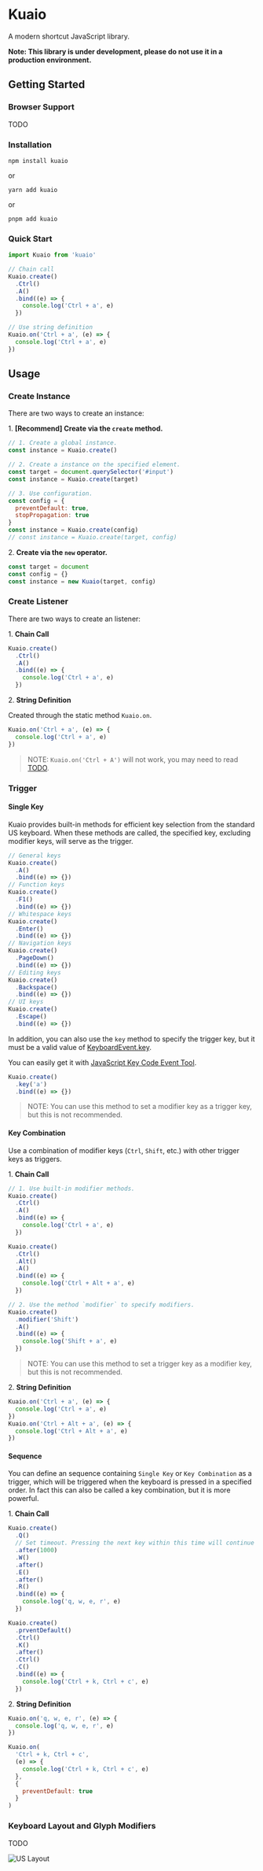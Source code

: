 # Kuaio

A modern shortcut JavaScript library.

**Note: This library is under development, please do not use it in a production environment.**

## Getting Started

### Browser Support

TODO

### Installation

```shell
npm install kuaio
```

or

```shell
yarn add kuaio
```

or

```shell
pnpm add kuaio
```

### Quick Start

```javascript
import Kuaio from 'kuaio'

// Chain call
Kuaio.create()
  .Ctrl()
  .A()
  .bind((e) => {
    console.log('Ctrl + a', e)
  })

// Use string definition
Kuaio.on('Ctrl + a', (e) => {
  console.log('Ctrl + a', e)
})
```

## Usage

### Create Instance

There are two ways to create an instance:

1\. **[Recommend] Create via the `create` method.**

```javascript
// 1. Create a global instance.
const instance = Kuaio.create()
```

```javascript
// 2. Create a instance on the specified element.
const target = document.querySelector('#input')
const instance = Kuaio.create(target)
```

```javascript
// 3. Use configuration.
const config = {
  preventDefault: true,
  stopPropagation: true
}
const instance = Kuaio.create(config)
// const instance = Kuaio.create(target, config)
```

2\. **Create via the `new` operator.**

```javascript
const target = document
const config = {}
const instance = new Kuaio(target, config)
```

### Create Listener

There are two ways to create an listener:

1\. **Chain Call**

```javascript
Kuaio.create()
  .Ctrl()
  .A()
  .bind((e) => {
    console.log('Ctrl + a', e)
  })
```

2\. **String Definition**

Created through the static method `Kuaio.on`.

```javascript
Kuaio.on('Ctrl + a', (e) => {
  console.log('Ctrl + a', e)
})
```

> NOTE: `Kuaio.on('Ctrl + A')` will not work, you may need to read [TODO](#TODO).

### Trigger

#### Single Key

Kuaio provides built-in methods for efficient key selection from the standard US keyboard. When these methods are called, the specified key, excluding modifier keys, will serve as the trigger.

```javascript
// General keys
Kuaio.create()
  .A()
  .bind((e) => {})
// Function keys
Kuaio.create()
  .F1()
  .bind((e) => {})
// Whitespace keys
Kuaio.create()
  .Enter()
  .bind((e) => {})
// Navigation keys
Kuaio.create()
  .PageDown()
  .bind((e) => {})
// Editing keys
Kuaio.create()
  .Backspace()
  .bind((e) => {})
// UI keys
Kuaio.create()
  .Escape()
  .bind((e) => {})
```

In addition, you can also use the `key` method to specify the trigger key, but it must be a valid value of [KeyboardEvent.key](https://developer.mozilla.org/en-US/docs/Web/API/KeyboardEvent/key).

You can easily get it with [JavaScript Key Code Event Tool](https://www.toptal.com/developers/keycode).

```javascript
Kuaio.create()
  .key('a')
  .bind((e) => {})
```

> NOTE: You can use this method to set a modifier key as a trigger key, but this is not recommended.

#### Key Combination

Use a combination of modifier keys (`Ctrl`, `Shift`, etc.) with other trigger keys as triggers.

1\. **Chain Call**

```javascript
// 1. Use built-in modifier methods.
Kuaio.create()
  .Ctrl()
  .A()
  .bind((e) => {
    console.log('Ctrl + a', e)
  })

Kuaio.create()
  .Ctrl()
  .Alt()
  .A()
  .bind((e) => {
    console.log('Ctrl + Alt + a', e)
  })
```

```javascript
// 2. Use the method `modifier` to specify modifiers.
Kuaio.create()
  .modifier('Shift')
  .A()
  .bind((e) => {
    console.log('Shift + a', e)
  })
```

> NOTE: You can use this method to set a trigger key as a modifier key, but this is not recommended.

2\. **String Definition**

```javascript
Kuaio.on('Ctrl + a', (e) => {
  console.log('Ctrl + a', e)
})
Kuaio.on('Ctrl + Alt + a', (e) => {
  console.log('Ctrl + Alt + a', e)
})
```

#### Sequence

You can define an sequence containing `Single Key` or `Key Combination` as a trigger, which will be triggered when the keyboard is pressed in a specified order. In fact this can also be called a key combination, but it is more powerful.

1\. **Chain Call**

```javascript
Kuaio.create()
  .Q()
  // Set timeout. Pressing the next key within this time will continue listening to the sequence, otherwise it will stop.
  .after(1000)
  .W()
  .after()
  .E()
  .after()
  .R()
  .bind((e) => {
    console.log('q, w, e, r', e)
  })

Kuaio.create()
  .prventDefault()
  .Ctrl()
  .K()
  .after()
  .Ctrl()
  .C()
  .bind((e) => {
    console.log('Ctrl + k, Ctrl + c', e)
  })
```

2\. **String Definition**

```javascript
Kuaio.on('q, w, e, r', (e) => {
  console.log('q, w, e, r', e)
})

Kuaio.on(
  'Ctrl + k, Ctrl + c',
  (e) => {
    console.log('Ctrl + k, Ctrl + c', e)
  },
  {
    preventDefault: true
  }
)
```

### Keyboard Layout and Glyph Modifiers

TODO

![US Layout](https://www.w3.org/TR/uievents-code/images/keyboard-101-us.svg)
